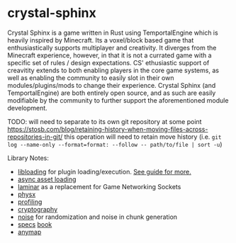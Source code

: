 # crystal-sphinx

Crystal Sphinx is a game written in Rust using TemportalEngine which is heavily inspired by Minecraft.
Its a voxel/block based game that enthusiastically supports multiplayer and creativity.
It diverges from the Minecraft experience, however, in that it is not a currated game with a specific set of rules / design expectations.
CS' ethusiastic support of creavitity extends to both enabling players in the core game systems,
as well as enabling the community to easily slot in their own modules/plugins/mods to change their experience.
Crystal Sphinx (and TemportalEngine) are both entirely open source, and as such are easily modifiable by the
community to further support the aforementioned module development.

TODO:
will need to separate to its own git repository at some point https://stosb.com/blog/retaining-history-when-moving-files-across-repositories-in-git/
this operation will need to retain move history (i.e. `git log --name-only --format=format: --follow -- path/to/file | sort -u`)

Library Notes:
- [libloading](https://docs.rs/libloading/0.7.0/libloading/) for plugin loading/execution. [See guide for more.](https://michael-f-bryan.github.io/rust-ffi-guide/dynamic_loading.html)
- [async asset loading](https://rust-lang.github.io/async-book/01_getting_started/02_why_async.html)
- [laminar](https://crates.io/crates/laminar) as a replacement for Game Networking Sockets
- [physx](https://crates.io/crates/physx)
- [profiling](https://crates.io/crates/profiling)
- [cryptography](https://crates.io/crates/rustls)
- [noise](https://crates.io/crates/noise) for randomization and noise in chunk generation
- [specs](https://crates.io/crates/specs) [book](https://specs.amethyst.rs/docs/tutorials)
- [anymap](https://crates.io/crates/anymap)

